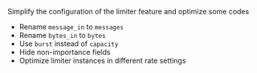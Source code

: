 Simplify the configuration of the limiter feature and optimize some codes
- Rename `message_in` to `messages`
- Rename `bytes_in` to `bytes`
- Use `burst` instead of `capacity`
- Hide non-importance fields
- Optimize limiter instances in different rate settings
